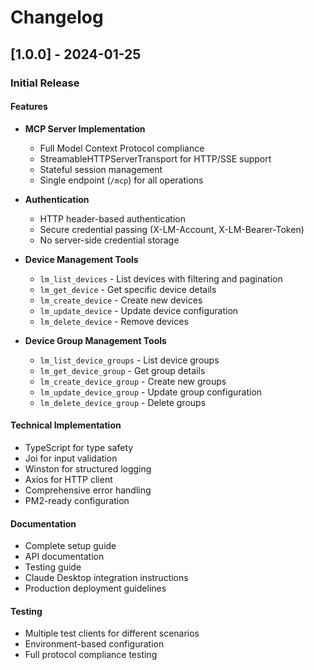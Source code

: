 # Changelog

## [1.0.0] - 2024-01-25

### Initial Release

#### Features
- **MCP Server Implementation**
  - Full Model Context Protocol compliance
  - StreamableHTTPServerTransport for HTTP/SSE support
  - Stateful session management
  - Single endpoint (`/mcp`) for all operations

- **Authentication**
  - HTTP header-based authentication
  - Secure credential passing (X-LM-Account, X-LM-Bearer-Token)
  - No server-side credential storage

- **Device Management Tools**
  - `lm_list_devices` - List devices with filtering and pagination
  - `lm_get_device` - Get specific device details
  - `lm_create_device` - Create new devices
  - `lm_update_device` - Update device configuration
  - `lm_delete_device` - Remove devices

- **Device Group Management Tools**
  - `lm_list_device_groups` - List device groups
  - `lm_get_device_group` - Get group details
  - `lm_create_device_group` - Create new groups
  - `lm_update_device_group` - Update group configuration
  - `lm_delete_device_group` - Delete groups

#### Technical Implementation
- TypeScript for type safety
- Joi for input validation
- Winston for structured logging
- Axios for HTTP client
- Comprehensive error handling
- PM2-ready configuration

#### Documentation
- Complete setup guide
- API documentation
- Testing guide
- Claude Desktop integration instructions
- Production deployment guidelines

#### Testing
- Multiple test clients for different scenarios
- Environment-based configuration
- Full protocol compliance testing